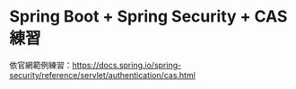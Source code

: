 # Spring Boot + Spring Security + CAS 練習

依官網範例練習：https://docs.spring.io/spring-security/reference/servlet/authentication/cas.html